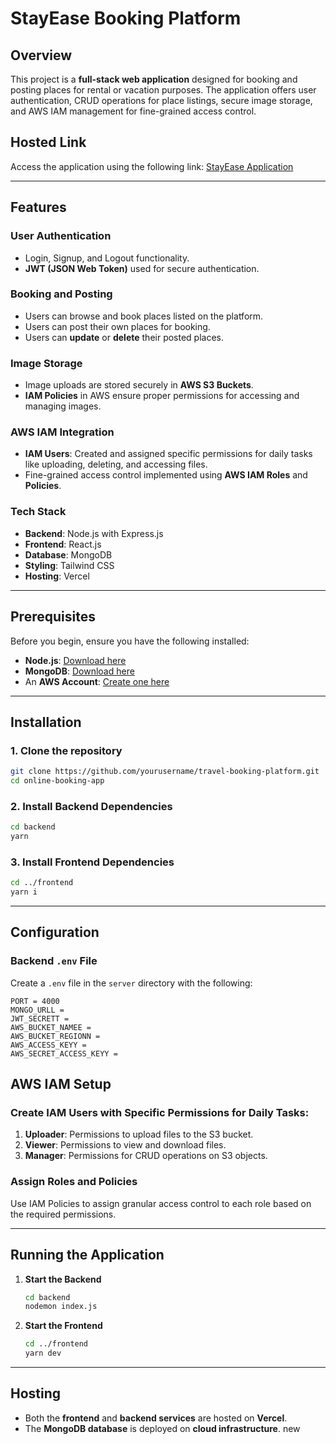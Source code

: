 # StayEase Booking Platform

## Overview

This project is a **full-stack web application** designed for booking and posting places for rental or vacation purposes. The application offers user authentication, CRUD operations for place listings, secure image storage, and AWS IAM management for fine-grained access control.
## Hosted Link

Access the application using the following link: [StayEase Application](https://stay-ease-theta.vercel.app/)

---

## Features

### **User Authentication**
- Login, Signup, and Logout functionality.
- **JWT (JSON Web Token)** used for secure authentication.

### **Booking and Posting**
- Users can browse and book places listed on the platform.
- Users can post their own places for booking.
- Users can **update** or **delete** their posted places.

### **Image Storage**
- Image uploads are stored securely in **AWS S3 Buckets**.
- **IAM Policies** in AWS ensure proper permissions for accessing and managing images.

### **AWS IAM Integration**
- **IAM Users**: Created and assigned specific permissions for daily tasks like uploading, deleting, and accessing files.
- Fine-grained access control implemented using **AWS IAM Roles** and **Policies**.

### **Tech Stack**
- **Backend**: Node.js with Express.js
- **Frontend**: React.js
- **Database**: MongoDB
- **Styling**: Tailwind CSS
- **Hosting**: Vercel 

---

## Prerequisites

Before you begin, ensure you have the following installed:
- **Node.js**: [Download here](https://nodejs.org/)
- **MongoDB**: [Download here](https://www.mongodb.com/try/download/community)
- An **AWS Account**: [Create one here](https://aws.amazon.com/)

---

## Installation

### 1. Clone the repository
```bash
git clone https://github.com/yourusername/travel-booking-platform.git
cd online-booking-app
```

### 2. Install Backend Dependencies
```bash
cd backend
yarn
```

### 3. Install Frontend Dependencies
```bash
cd ../frontend
yarn i
```
---
## Configuration

### Backend `.env` File
Create a `.env` file in the `server` directory with the following:

```plaintext
PORT = 4000
MONGO_URLL =
JWT_SECRETT =
AWS_BUCKET_NAMEE =
AWS_BUCKET_REGIONN =
AWS_ACCESS_KEYY =
AWS_SECRET_ACCESS_KEYY =
```

## AWS IAM Setup

### Create IAM Users with Specific Permissions for Daily Tasks:
1. **Uploader**: Permissions to upload files to the S3 bucket.
2. **Viewer**: Permissions to view and download files.
3. **Manager**: Permissions for CRUD operations on S3 objects.

### Assign Roles and Policies
Use IAM Policies to assign granular access control to each role based on the required permissions.

---
## Running the Application

1. **Start the Backend**  
   ```bash
   cd backend
   nodemon index.js
   ```

2. **Start the Frontend**  
   ```bash
   cd ../frontend
   yarn dev
   ```
---
## Hosting

- Both the **frontend** and **backend services** are hosted on **Vercel**.  
- The **MongoDB database** is deployed on **cloud infrastructure**.
new
